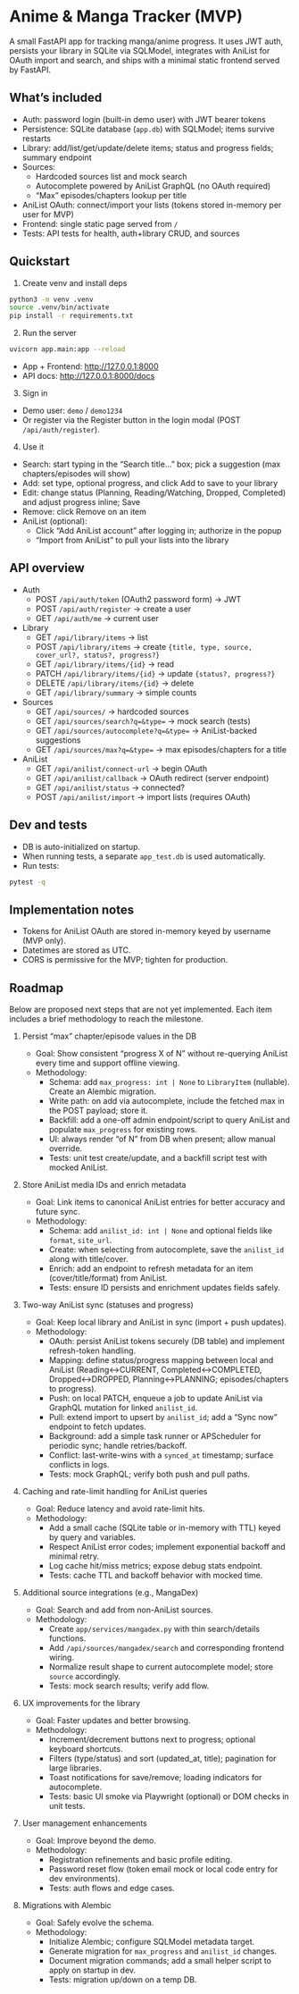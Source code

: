 # Anime & Manga Tracker (MVP)

A small FastAPI app for tracking manga/anime progress. It uses JWT auth, persists your library in SQLite via SQLModel, integrates with AniList for OAuth import and search, and ships with a minimal static frontend served by FastAPI.

## What’s included
- Auth: password login (built-in demo user) with JWT bearer tokens
- Persistence: SQLite database (`app.db`) with SQLModel; items survive restarts
- Library: add/list/get/update/delete items; status and progress fields; summary endpoint
- Sources:
  - Hardcoded sources list and mock search
  - Autocomplete powered by AniList GraphQL (no OAuth required)
  - “Max” episodes/chapters lookup per title
- AniList OAuth: connect/import your lists (tokens stored in-memory per user for MVP)
- Frontend: single static page served from `/`
- Tests: API tests for health, auth+library CRUD, and sources

## Quickstart

1) Create venv and install deps
```bash
python3 -m venv .venv
source .venv/bin/activate
pip install -r requirements.txt
```

2) Run the server
```bash
uvicorn app.main:app --reload
```
- App + Frontend: http://127.0.0.1:8000
- API docs: http://127.0.0.1:8000/docs

3) Sign in
- Demo user: `demo` / `demo1234`
- Or register via the Register button in the login modal (POST `/api/auth/register`).

4) Use it
- Search: start typing in the “Search title…” box; pick a suggestion (max chapters/episodes will show)
- Add: set type, optional progress, and click Add to save to your library
- Edit: change status (Planning, Reading/Watching, Dropped, Completed) and adjust progress inline; Save
- Remove: click Remove on an item
- AniList (optional):
  - Click “Add AniList account” after logging in; authorize in the popup
  - “Import from AniList” to pull your lists into the library

## API overview
- Auth
  - POST `/api/auth/token` (OAuth2 password form) → JWT
  - POST `/api/auth/register` → create a user
  - GET `/api/auth/me` → current user
- Library
  - GET `/api/library/items` → list
  - POST `/api/library/items` → create `{title, type, source, cover_url?, status?, progress?}`
  - GET `/api/library/items/{id}` → read
  - PATCH `/api/library/items/{id}` → update `{status?, progress?}`
  - DELETE `/api/library/items/{id}` → delete
  - GET `/api/library/summary` → simple counts
- Sources
  - GET `/api/sources/` → hardcoded sources
  - GET `/api/sources/search?q=&type=` → mock search (tests)
  - GET `/api/sources/autocomplete?q=&type=` → AniList-backed suggestions
  - GET `/api/sources/max?q=&type=` → max episodes/chapters for a title
- AniList
  - GET `/api/anilist/connect-url` → begin OAuth
  - GET `/api/anilist/callback` → OAuth redirect (server endpoint)
  - GET `/api/anilist/status` → connected?
  - POST `/api/anilist/import` → import lists (requires OAuth)

<!-- Configuration section intentionally omitted for MVP simplicity. Autocomplete and max lookups don’t require OAuth; AniList import is optional. -->

## Dev and tests
- DB is auto-initialized on startup.
- When running tests, a separate `app_test.db` is used automatically.
- Run tests:
```bash
pytest -q
```

## Implementation notes
- Tokens for AniList OAuth are stored in-memory keyed by username (MVP only).
- Datetimes are stored as UTC.
- CORS is permissive for the MVP; tighten for production.

## Roadmap

Below are proposed next steps that are not yet implemented. Each item includes a brief methodology to reach the milestone.

1) Persist “max” chapter/episode values in the DB
   - Goal: Show consistent “progress X of N” without re-querying AniList every time and support offline viewing.
   - Methodology:
     - Schema: add `max_progress: int | None` to `LibraryItem` (nullable). Create an Alembic migration.
     - Write path: on add via autocomplete, include the fetched max in the POST payload; store it.
     - Backfill: add a one-off admin endpoint/script to query AniList and populate `max_progress` for existing rows.
     - UI: always render “of N” from DB when present; allow manual override.
     - Tests: unit test create/update, and a backfill script test with mocked AniList.

2) Store AniList media IDs and enrich metadata
   - Goal: Link items to canonical AniList entries for better accuracy and future sync.
   - Methodology:
     - Schema: add `anilist_id: int | None` and optional fields like `format`, `site_url`.
     - Create: when selecting from autocomplete, save the `anilist_id` along with title/cover.
     - Enrich: add an endpoint to refresh metadata for an item (cover/title/format) from AniList.
     - Tests: ensure ID persists and enrichment updates fields safely.

3) Two-way AniList sync (statuses and progress)
   - Goal: Keep local library and AniList in sync (import + push updates).
   - Methodology:
     - OAuth: persist AniList tokens securely (DB table) and implement refresh-token handling.
     - Mapping: define status/progress mapping between local and AniList (Reading↔CURRENT, Completed↔COMPLETED, Dropped↔DROPPED, Planning↔PLANNING; episodes/chapters to progress).
     - Push: on local PATCH, enqueue a job to update AniList via GraphQL mutation for linked `anilist_id`.
     - Pull: extend import to upsert by `anilist_id`; add a “Sync now” endpoint to fetch updates.
     - Background: add a simple task runner or APScheduler for periodic sync; handle retries/backoff.
     - Conflict: last-write-wins with a `synced_at` timestamp; surface conflicts in logs.
     - Tests: mock GraphQL; verify both push and pull paths.

4) Caching and rate-limit handling for AniList queries
   - Goal: Reduce latency and avoid rate-limit hits.
   - Methodology:
     - Add a small cache (SQLite table or in-memory with TTL) keyed by query and variables.
     - Respect AniList error codes; implement exponential backoff and minimal retry.
     - Log cache hit/miss metrics; expose debug stats endpoint.
     - Tests: cache TTL and backoff behavior with mocked time.

5) Additional source integrations (e.g., MangaDex)
   - Goal: Search and add from non-AniList sources.
   - Methodology:
     - Create `app/services/mangadex.py` with thin search/details functions.
     - Add `/api/sources/mangadex/search` and corresponding frontend wiring.
     - Normalize result shape to current autocomplete model; store `source` accordingly.
     - Tests: mock search results; verify add flow.

6) UX improvements for the library
   - Goal: Faster updates and better browsing.
   - Methodology:
     - Increment/decrement buttons next to progress; optional keyboard shortcuts.
     - Filters (type/status) and sort (updated_at, title); pagination for large libraries.
     - Toast notifications for save/remove; loading indicators for autocomplete.
     - Tests: basic UI smoke via Playwright (optional) or DOM checks in unit tests.

7) User management enhancements
   - Goal: Improve beyond the demo.
   - Methodology:
     - Registration refinements and basic profile editing.
     - Password reset flow (token email mock or local code entry for dev environments).
     - Tests: auth flows and edge cases.

8) Migrations with Alembic
   - Goal: Safely evolve the schema.
   - Methodology:
     - Initialize Alembic; configure SQLModel metadata target.
     - Generate migration for `max_progress` and `anilist_id` changes.
     - Document migration commands; add a small helper script to apply on startup in dev.
     - Tests: migration up/down on a temp DB.
